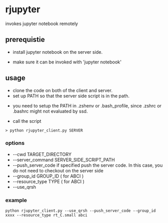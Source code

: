 # rjupyter
invokes jupyter notebook remotely

## prerequistie
- install jupyter notebook on the server side.
 + make sure it can be invoked with 'jupyter notebook' 

## usage
- clone the code on both of the client and server.
- set up PATH so that the server side script is in the path.
 + you need to setup the PATH in .zshenv or .bash_profile, since .zshrc or .bashrc might not evaluated by ssd.
- call the script
```
> python rjupyter_client.py SERVER
```

### options
- --cwd TARGET_DIRECTORY
- --server_command SERVER_SIDE_SCRIPT_PATH
- --push_server_code
    if specified push the server code.
    In this case, you do not need to checkout on the server side
- --group_id GROUP_ID  ( for ABCI )
- --resource_type TYPE ( for ABCI )
- --use_qrsh            


### example

```
python rjupyter_client.py --use_qrsh --push_server_code --group_id xxxx --resource_type rt_C.small abci
```

